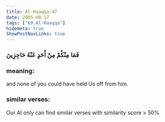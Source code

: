 ```yaml
---
title: Al-Haaqqa:47
date: 2005-08-17
tags: ["69.Al-Haaqqa"]
hidemeta: true 
ShowPostNavLinks: true 
---
```

### فَمَا مِنْكُمْ مِنْ أَحَدٍ عَنْهُ حَاجِزِينَ
### meaning: 
and none of you could have held Us off from him.
### similar verses: 

Our AI only can find similar verses with similarity score > 50% 





